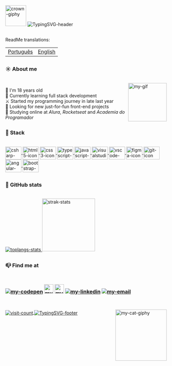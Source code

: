 <div id="header">
    <!-- Gif from "https://giphy.com/" -->
    <img alt="crown-giphy" width="65" src="https://media.giphy.com/media/srrh2v0IiCjNBSO88c/giphy.gif" />
    <!-- I made it on https://readme-typing-svg.demolab.com/demo/ -->
    <img alt="TypingSVG-header" title="Welcome Message" src="https://readme-typing-svg.demolab.com?font=Silkscreen&duration=3000&pause=1500&color=F3BD39&width=435&lines=Hi%2C+I'm+Paola+Oliveira;Welcome+to+my+GitHub+:%29;" />
</div>

<br>

<div id="translated-readme">
<p align="left">ReadMe translations: </p>
    
<table>
    <td><a align="left" alt="pt-br-readme" align="right" title="Traduzir ReadMe para português" href="https://github.com/apaolaoliveira/apaolaoliveira/blob/main/ReadMe-ptbr.md" target="_blank">Português</a></td>
    <td><a align="left" alt="en-readme" align="right" title="Translate readme to english" href="https://github.com/apaolaoliveira/apaolaoliveira/blob/main/README.md" target="_blank">English</a></td>
</table>
</div>

##

<div id="aboutMe">
    <h3>☀️ <b>About me</b></h3>
    <br>
  <!-- I made images on Pricrew "https://picrew.me/ja/image_maker/338224" and used Canva "https://www.canva.com/pt_br/criar/editor-de-gif/" to create a gif with the two images,
       after I send it to Discord and copied the image link -->
  <a href="#"><img alt="my-gif" title="Me" align ="right" height ="120" width ="120" src="https://media.discordapp.net/attachments/1096481399994851330/1101383239588913174/gifGithub.gif" /></a>

🌸 I'm 18 years old                                                                          
🌱 Currently learning full stack development                                                                  
⚔️ Started my programming journey in late last year                                            
🔭 Looking for new just-for-fun front-end projects                           
📒 Studying online at <em>Alura</em>, <em>Rocketseat</em> and <em>Academia do Programador</em> 

 </div>
 
 ##
 
 <div id="mySkills">  
    <h3>🚀 <b>Stack</b></h3>
    <br>
  <a href="#" > 
    <!-- Images from "https://devicon.dev/" -->
    <img alt="csharp-icon" title="C Sharp" align="center" height="40" width="50" src="https://cdn.jsdelivr.net/gh/devicons/devicon/icons/csharp/csharp-original.svg" />
    <img alt="html5-icon" title="HTML5" align="center" height="40" width="50" src="https://cdn.jsdelivr.net/gh/devicons/devicon/icons/html5/html5-original.svg" />
    <img alt="css3-icon" title="CSS3" align="center" height="40" width="50" src="https://cdn.jsdelivr.net/gh/devicons/devicon/icons/css3/css3-original.svg" />
    <img alt="typescript-icon" title="TypeScript" align="center" height="40" width="50" src="https://cdn.jsdelivr.net/gh/devicons/devicon/icons/typescript/typescript-original.svg" />
    <img alt="javascript-icon" title="JavaScript" align="center" height="40" width="50" src="https://cdn.jsdelivr.net/gh/devicons/devicon/icons/javascript/javascript-original.svg" /> 
    <img alt="visualstudio-icon" title="Visual Studio" align="center" height="40" width="50" src="https://cdn.jsdelivr.net/gh/devicons/devicon/icons/visualstudio/visualstudio-plain.svg" />
    <img alt="vscode-icon" title="Visual Studio Code" align="center" height="40" width="50" src="https://cdn.jsdelivr.net/gh/devicons/devicon/icons/vscode/vscode-original.svg" />
    <img alt="figma-icon" title="Figma" align="center" height="40" width="50" src="https://cdn.jsdelivr.net/gh/devicons/devicon/icons/figma/figma-original.svg" />
    <img alt="git-icon" title="Git" align="center" height="40" width="50" src="https://cdn.jsdelivr.net/gh/devicons/devicon/icons/git/git-original.svg" />   
    <img alt="angular-icon" title="Angular" align="center" height="40" width="50" src="https://cdn.jsdelivr.net/gh/devicons/devicon/icons/angularjs/angularjs-original.svg" />  
    <img alt="bootstrap-icon" title="Bootstrap" align="center" height="40" width="50" src="https://cdn.jsdelivr.net/gh/devicons/devicon/icons/bootstrap/bootstrap-original.svg" />
  </a>
</div>  
 
##

<div id="myGithubStats">
    <h3>💫 <b>GitHub stats</b></h3>
    <br>
  <a href="#">
    <!-- I got this cards in "https://github.com/anuraghazra/github-readme-stats" --> 
    <img alt="toplangs-stats"  src="https://github-readme-stats.vercel.app/api/top-langs/?username=apaolaoliveira&layout=compact&hide_border=true&theme=dracula" />    
    <img alt="strak-stats" height="165" src="https://github-readme-streak-stats.herokuapp.com/?user=apaolaoliveira&theme=omni&hide_border=true&theme=dracula" /> 
  </a>
</div>
  
##  
 
<div id="mySocialMedia">
    <h3>📪 <b>Find me at</b><h3>
    <br>
  <!-- Images from "https://dev.to/envoy_/150-badges-for-github-pnk" -->
  <a href="https://codepen.io/apaolaoliveira" target="_blank"><img alt="my-codepen" src="https://img.shields.io/badge/Codepen-000000?style=for-the-badge&logo=codepen&logoColor=white" /></a>
  <a href="https://app.rocketseat.com.br/me/apaolaoliveira" target="_blank"><img height="29" alt="my-rocketseat-account"          src="https://media.discordapp.net/attachments/1096481399994851330/1110516139223691284/rocketseatLogo.png" /></a> <!-- Made in Canva -->
  <a href="https://cursos.alura.com.br/user/apaolaoliveira" target="_blank"><img height="29" alt="my-alura-account" src="https://media.discordapp.net/attachments/1096481399994851330/1102482959593906246/alurabadge.png" /></a> <!-- Made in Canva -->
  <a href="https://www.linkedin.com/in/paola-silva-de-oliveira-936442271/" target="_blank"><img alt="my-linkedin" src="https://img.shields.io/badge/LinkedIn-0077B5?style=for-the-badge&logo=linkedin&logoColor=white" /></a>
  <!-- <a href="https://www.instagram.com/apaolaoli/" target="_blank"><img alt="my-instagram" src="https://img.shields.io/badge/Instagram-E4405F?style=for-the-badge&logo=instagram&logoColor=white" /></a> -->  
  <a href="mailto:paolaoliveira.dev@gmail.com" target="_blank"><img alt="my-email" src="https://img.shields.io/badge/Gmail-D14836?style=for-the-badge&logo=gmail&logoColor=white" /></a>
</div>  

##
  
<div id="footer">  
  <br>
    
  <a href="#">         
      <img alt="visit-count" align="center" src="https://komarev.com/ghpvc/?username=apaolaoli&color=gray&style=for-the-badge" />   
      <img alt="TypingSVG-footer" title="Farewell Message" align="center" src="https://readme-typing-svg.demolab.com?font=Silkscreen&duration=3000&pause=1500&color=ffffff&vCenter=true&width=435&lines=Thanks+for+your+visit!;Have+a+great+day+%3AP" /> 
  </a>
  
  <!-- Gif from "https://giphy.com/" -->  
  <img alt="my-cat-giphy" title="Celeste" align="right" height="160" width="160" src="https://media.giphy.com/media/TVzojOaWsHelM76kWi/giphy.gif" />    
</div>
